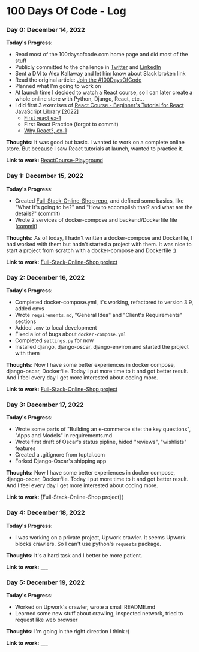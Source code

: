 # 100 Days Of Code - Log

### Day 0: December 14, 2022

**Today's Progress**:
* Read most of the 100daysofcode.com home page and did most of the stuff
* Publicly committed to the challenge in [Twitter](https://twitter.com/AliLastReza/status/1602935287654522880?s=20&t=cfnyJjJf5s3HR4pT5rigsg) and [LinkedIn](https://www.linkedin.com/posts/alilastreza_100daysofcode-activity-7008701332173774848-hpWx?utm_source=share&utm_medium=member_desktop)
* Sent a DM to Alex Kallaway and let him know about Slack broken link
* Read the original article: [Join the #100DaysOfCode](https://www.freecodecamp.org/news/join-the-100daysofcode-556ddb4579e4/)
* Planned what I'm going to work on
* At launch time I decided to watch a React course, so I can later create a whole online store with Python, Django, React, etc...
* I did first 3 exercises of [React Course - Beginner's Tutorial for React JavaScript Library [2022]](https://youtu.be/bMknfKXIFA8)
  * [First react ex-1](https://github.com/AliLastReza/ReactCourse-Playground/commit/b98f26c4ec13810e2e112d71526ba7774c94c1b8)
  * First React Practice (forgot to commit)
  * [Why React?, ex-1](https://github.com/AliLastReza/ReactCourse-Playground/commit/d0ce869c2a57f3db6ed955711e5356bc27d41bba)

**Thoughts:** It was good but basic. I wanted to work on a complete online store. But because I saw React tutorials at launch, wanted to practice it.

**Link to work:** [ReactCourse-Playground](https://github.com/AliLastReza/ReactCourse-Playground/tree/d0ce869c2a57f3db6ed955711e5356bc27d41bba)

### Day 1: December 15, 2022

**Today's Progress**:

* Created [Full-Stack-Online-Shop repo](4f549819d59a1272ca65b0e91440b0cdd292f971), and defined some basics, like "What It's going to be?" and "How to accomplish that? and what are the details?" ([commit](b45d9cd569ebeb1f50d0cca9613bf3bf1c99e43b))
* Wrote 2 services of docker-compose and backend/Dockerfile file ([commit](be1022adc4b8dfcb8cba0c32ca62e97d141a1e3e))

**Thoughts:** As of today, I hadn't written a docker-compose and Dockerfile, I had worked with them but hadn't started a project with them. It was nice to start a project from scratch with a docker-compose and Dockerfile :)

**Link to work:** [Full-Stack-Online-Shop project](be1022adc4b8dfcb8cba0c32ca62e97d141a1e3e)

### Day 2: December 16, 2022

**Today's Progress**:

* Completed docker-compose.yml, it's working, refactored to version 3.9, added envs
* Wrote `requirements.md`, "General Idea" and "Client's Requirements" sections
* Added `.env` to local development
* Fixed a lot of bugs about `docker-compose.yml`
* Completed `settings.py` for now
* Installed django, django-oscar, django-environ and started the project with them

**Thoughts:** Now I have some better experiences in docker compose, django-oscar, Dockerfile. Today I put more time to it and got better result. And I feel every day I get more interested about coding more. 

**Link to work:** [Full-Stack-Online-Shop project](https://github.com/AliLastReza/Full-Stack-Online-Shop/commit/198d68363d9d3c820a99439610ddadcb4c67036c)

### Day 3: December 17, 2022

**Today's Progress**:

* Wrote some parts of "Building an e-commerce site: the key questions", "Apps and Models" in requirements.md
* Wrote first draft of Oscar's status pipline, hided "reviews", "wishlists" features
* Created a .gitignore from toptal.com
* Forked Django-Oscar's shipping app

**Thoughts:** Now I have some better experiences in docker compose, django-oscar, Dockerfile. Today I put more time to it and got better result. And I feel every day I get more interested about coding more.

**Link to work:** [Full-Stack-Online-Shop project](

### Day 4: December 18, 2022

**Today's Progress**:

* I was working on a private project, Upwork crawler. It seems Upwork blocks crawlers. So I can't use python's `requests` package.

**Thoughts:** It's a hard task and I better be more patient.

**Link to work:** ___

### Day 5: December 19, 2022

**Today's Progress**:

* Worked on Upwork's crawler, wrote a small README.md
* Learned some new stuff about crawling, inspected network, tried to request like web browser

**Thoughts:** I'm going in the right direction I think :)

**Link to work:** ___

<!-- Template -->
<!-- ### Day __: December __, 2022

**Today's Progress**:

* Progress1

**Thoughts:** 

**Link to work:** [work](link)
 -->
